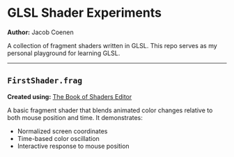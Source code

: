 # GLSL Shader Experiments

**Author:** Jacob Coenen

A collection of fragment shaders written in GLSL. This repo serves as my personal playground for learning GLSL.

---

## `FirstShader.frag`

**Created using:** [The Book of Shaders Editor](http://editor.thebookofshaders.com)

A basic fragment shader that blends animated color changes relative to both mouse position and time. It demonstrates:

- Normalized screen coordinates
- Time-based color oscillation
- Interactive response to mouse position
 
 
